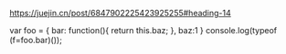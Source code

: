 https://juejin.cn/post/6847902225423925255#heading-14

var foo = {
        bar: function(){
            return this.baz;
        },
        baz:1
    }
console.log(typeof (f=foo.bar)());
